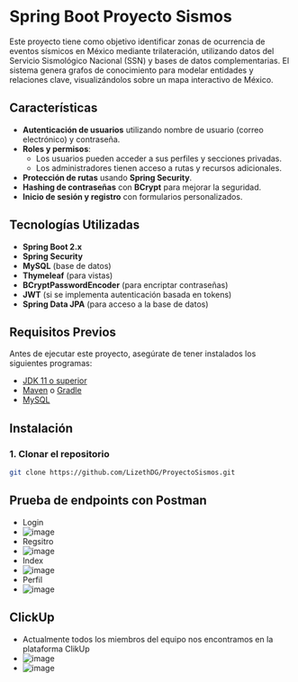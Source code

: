 # Spring Boot Proyecto Sismos

Este proyecto tiene como objetivo identificar zonas de ocurrencia de eventos sísmicos en México mediante trilateración, utilizando datos del Servicio Sismológico Nacional (SSN) y bases de datos complementarias. El sistema genera grafos de conocimiento para modelar entidades y relaciones clave, visualizándolos sobre un mapa interactivo de México.

## Características

- **Autenticación de usuarios** utilizando nombre de usuario (correo electrónico) y contraseña.
- **Roles y permisos**:
  - Los usuarios pueden acceder a sus perfiles y secciones privadas.
  - Los administradores tienen acceso a rutas y recursos adicionales.
- **Protección de rutas** usando **Spring Security**.
- **Hashing de contraseñas** con **BCrypt** para mejorar la seguridad.
- **Inicio de sesión y registro** con formularios personalizados.

## Tecnologías Utilizadas

- **Spring Boot 2.x**
- **Spring Security**
- **MySQL** (base de datos)
- **Thymeleaf** (para vistas)
- **BCryptPasswordEncoder** (para encriptar contraseñas)
- **JWT** (si se implementa autenticación basada en tokens)
- **Spring Data JPA** (para acceso a la base de datos)

## Requisitos Previos

Antes de ejecutar este proyecto, asegúrate de tener instalados los siguientes programas:

- [JDK 11 o superior](https://adoptopenjdk.net/)
- [Maven](https://maven.apache.org/install.html) o [Gradle](https://gradle.org/install/)
- [MySQL](https://www.mysql.com/)

## Instalación

### 1. Clonar el repositorio

```bash
git clone https://github.com/LizethDG/ProyectoSismos.git
```
## Prueba de endpoints con Postman
- Login
- ![image](https://github.com/user-attachments/assets/4543635f-d4df-4ea0-bc4a-a3459bd2fed1)
- Regsitro
- ![image](https://github.com/user-attachments/assets/d892bcf9-e99f-4843-910d-8454ec141b55)
- Index
- ![image](https://github.com/user-attachments/assets/0257255e-d367-4ce9-bcd9-d5c973722912)
- Perfil
- ![image](https://github.com/user-attachments/assets/efe5a169-e32f-4ad4-9c8d-d3d805c7e93b)

## ClickUp
- Actualmente todos los miembros del equipo nos encontramos en la plataforma ClikUp
- ![image](https://github.com/user-attachments/assets/4fa9e776-8fc8-4dee-a553-b0777bf2b4ac)
- ![image](https://github.com/user-attachments/assets/cb1f1108-4d89-4458-87d9-852d3e4c0f30)


